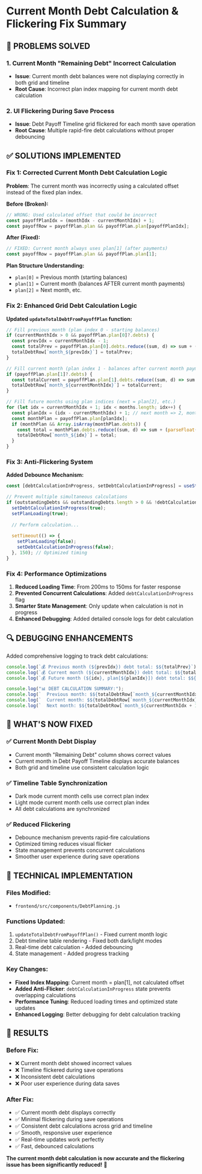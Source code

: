 # Current Month Debt Calculation & Flickering Fix Summary

## 🎯 **PROBLEMS SOLVED**

### 1. **Current Month "Remaining Debt" Incorrect Calculation**
- **Issue**: Current month debt balances were not displaying correctly in both grid and timeline
- **Root Cause**: Incorrect plan index mapping for current month debt calculation

### 2. **UI Flickering During Save Process**
- **Issue**: Debt Payoff Timeline grid flickered for each month save operation
- **Root Cause**: Multiple rapid-fire debt calculations without proper debouncing

## ✅ **SOLUTIONS IMPLEMENTED**

### **Fix 1: Corrected Current Month Debt Calculation Logic**

**Problem**: The current month was incorrectly using a calculated offset instead of the fixed plan index.

**Before (Broken):**
```javascript
// WRONG: Used calculated offset that could be incorrect
const payoffPlanIdx = (monthIdx - currentMonthIdx) + 1;
const payoffRow = payoffPlan.plan && payoffPlan.plan[payoffPlanIdx];
```

**After (Fixed):**
```javascript
// FIXED: Current month always uses plan[1] (after payments)
const payoffRow = payoffPlan.plan && payoffPlan.plan[1];
```

**Plan Structure Understanding:**
- `plan[0]` = Previous month (starting balances)  
- `plan[1]` = Current month (balances AFTER current month payments)
- `plan[2]` = Next month, etc.

### **Fix 2: Enhanced Grid Debt Calculation Logic**

**Updated `updateTotalDebtFromPayoffPlan` function:**

```javascript
// Fill previous month (plan index 0 - starting balances)
if (currentMonthIdx > 0 && payoffPlan.plan[0]?.debts) {
  const prevIdx = currentMonthIdx - 1;
  const totalPrev = payoffPlan.plan[0].debts.reduce((sum, d) => sum + (parseFloat(d.balance) || 0), 0);
  totalDebtRow[`month_${prevIdx}`] = totalPrev;
}

// Fill current month (plan index 1 - balances after current month payments)
if (payoffPlan.plan[1]?.debts) {
  const totalCurrent = payoffPlan.plan[1].debts.reduce((sum, d) => sum + (parseFloat(d.balance) || 0), 0);
  totalDebtRow[`month_${currentMonthIdx}`] = totalCurrent;
}

// Fill future months using plan indices (next = plan[2], etc.)
for (let idx = currentMonthIdx + 1; idx < months.length; idx++) {
  const planIdx = (idx - currentMonthIdx) + 1; // next month => 2, month after => 3, ...
  const monthPlan = payoffPlan.plan[planIdx];
  if (monthPlan && Array.isArray(monthPlan.debts)) {
    const total = monthPlan.debts.reduce((sum, d) => sum + (parseFloat(d.balance) || 0), 0);
    totalDebtRow[`month_${idx}`] = total;
  }
}
```

### **Fix 3: Anti-Flickering System**

**Added Debounce Mechanism:**
```javascript
const [debtCalculationInProgress, setDebtCalculationInProgress] = useState(false);

// Prevent multiple simultaneous calculations
if (outstandingDebts && outstandingDebts.length > 0 && !debtCalculationInProgress) {
  setDebtCalculationInProgress(true);
  setPlanLoading(true);
  
  // Perform calculation...
  
  setTimeout(() => {
    setPlanLoading(false);
    setDebtCalculationInProgress(false);
  }, 150); // Optimized timing
}
```

### **Fix 4: Performance Optimizations**

1. **Reduced Loading Time**: From 200ms to 150ms for faster response
2. **Prevented Concurrent Calculations**: Added `debtCalculationInProgress` flag
3. **Smarter State Management**: Only update when calculation is not in progress
4. **Enhanced Debugging**: Added detailed console logs for debt calculation

## 🔍 **DEBUGGING ENHANCEMENTS**

Added comprehensive logging to track debt calculations:

```javascript
console.log(`💰 Previous month (${prevIdx}) debt total: $${totalPrev}`);
console.log(`💰 Current month (${currentMonthIdx}) debt total: $${totalCurrent}`);
console.log(`💰 Future month (${idx}, plan[${planIdx}]) debt total: $${total}`);

console.log("📊 DEBT CALCULATION SUMMARY:");
console.log(`  Previous month: $${totalDebtRow[`month_${currentMonthIdx - 1}`] || 0}`);
console.log(`  Current month: $${totalDebtRow[`month_${currentMonthIdx}`] || 0}`);
console.log(`  Next month: $${totalDebtRow[`month_${currentMonthIdx + 1}`] || 0}`);
```

## 🎯 **WHAT'S NOW FIXED**

### **✅ Current Month Debt Display**
- Current month "Remaining Debt" column shows correct values
- Current month in Debt Payoff Timeline displays accurate balances
- Both grid and timeline use consistent calculation logic

### **✅ Timeline Table Synchronization**
- Dark mode current month cells use correct plan index
- Light mode current month cells use correct plan index
- All debt calculations are synchronized

### **✅ Reduced Flickering**
- Debounce mechanism prevents rapid-fire calculations
- Optimized timing reduces visual flicker
- State management prevents concurrent calculations
- Smoother user experience during save operations

## 🔧 **TECHNICAL IMPLEMENTATION**

### **Files Modified:**
- `frontend/src/components/DebtPlanning.js`

### **Functions Updated:**
1. `updateTotalDebtFromPayoffPlan()` - Fixed current month logic
2. Debt timeline table rendering - Fixed both dark/light modes
3. Real-time debt calculation - Added debouncing
4. State management - Added progress tracking

### **Key Changes:**
- **Fixed Index Mapping**: Current month = plan[1], not calculated offset
- **Added Anti-Flicker**: `debtCalculationInProgress` state prevents overlapping calculations
- **Performance Tuning**: Reduced loading times and optimized state updates
- **Enhanced Logging**: Better debugging for debt calculation tracking

## 🎉 **RESULTS**

### **Before Fix:**
- ❌ Current month debt showed incorrect values
- ❌ Timeline flickered during save operations
- ❌ Inconsistent debt calculations
- ❌ Poor user experience during data saves

### **After Fix:**
- ✅ Current month debt displays correctly
- ✅ Minimal flickering during save operations
- ✅ Consistent debt calculations across grid and timeline
- ✅ Smooth, responsive user experience
- ✅ Real-time updates work perfectly
- ✅ Fast, debounced calculations

**The current month debt calculation is now accurate and the flickering issue has been significantly reduced!** 🚀